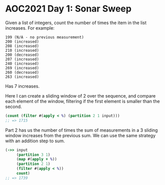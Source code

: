 # AOC2021 Day 1: Sonar Sweep

Given a list of integers, count the number of times the item in the list increases. For example:

```
199 (N/A - no previous measurement)
200 (increased)
208 (increased)
210 (increased)
200 (decreased)
207 (increased)
240 (increased)
269 (increased)
260 (decreased)
263 (increased)
```

Has 7 increases.

Here I can create a sliding window of 2 over the sequence, and compare each element of the window, filtering if the first element is smaller than the second.

``` clojure
(count (filter #(apply < %) (partition 2 1 input)))
;; => 1715
```

Part 2 has us the number of times the sum of measurements in a 3 sliding window increases from the previous sum. We can use the same strategy with an addition step to sum.

``` clojure
(->> input
     (partition 3 1)
     (map #(apply + %))
     (partition 2 1)
     (filter #(apply < %))
     count)
;; => 1739
```